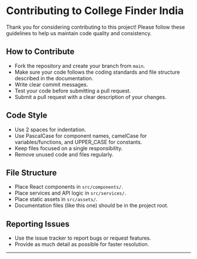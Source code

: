 # Contributing to College Finder India

Thank you for considering contributing to this project! Please follow these guidelines to help us maintain code quality and consistency.

## How to Contribute
- Fork the repository and create your branch from `main`.
- Make sure your code follows the coding standards and file structure described in the documentation.
- Write clear commit messages.
- Test your code before submitting a pull request.
- Submit a pull request with a clear description of your changes.

## Code Style
- Use 2 spaces for indentation.
- Use PascalCase for component names, camelCase for variables/functions, and UPPER_CASE for constants.
- Keep files focused on a single responsibility.
- Remove unused code and files regularly.

## File Structure
- Place React components in `src/components/`.
- Place services and API logic in `src/services/`.
- Place static assets in `src/assets/`.
- Documentation files (like this one) should be in the project root.

## Reporting Issues
- Use the issue tracker to report bugs or request features.
- Provide as much detail as possible for faster resolution.

---
